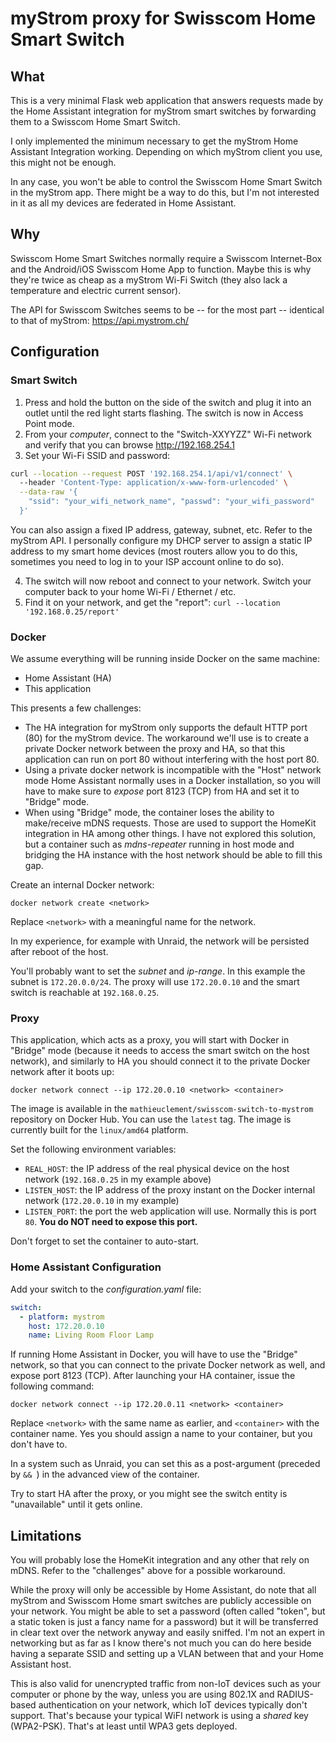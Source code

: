 # myStrom proxy for Swisscom Home Smart Switch

## What

This is a very minimal Flask web application that answers requests made by the Home Assistant integration for
myStrom smart switches by forwarding them to a Swisscom Home Smart Switch.

I only implemented the minimum necessary to get the myStrom Home Assistant Integration working. Depending on which myStrom client you use, this might not be enough.

In any case, you won't be able to control the Swisscom Home Smart Switch in the myStrom app. There might be a way to do this, but I'm not interested in it as all my devices are federated in Home Assistant.

## Why

Swisscom Home Smart Switches normally require a Swisscom Internet-Box and the Android/iOS Swisscom Home App
to function. Maybe this is why they're twice as cheap as a myStrom Wi-Fi Switch (they also lack a temperature
and electric current sensor).

The API for Swisscom Switches seems to be -- for the most part -- identical to that of myStrom: https://api.mystrom.ch/

## Configuration

### Smart Switch

1. Press and hold the button on the side of the switch and plug it into an outlet until the red light starts flashing.
The switch is now in Access Point mode.
2. From your _computer_, connect to the "Switch-XXYYZZ" Wi-Fi network and verify that you can browse http://192.168.254.1
3. Set your Wi-Fi SSID and password:

```bash
curl --location --request POST '192.168.254.1/api/v1/connect' \                                                                 
  --header 'Content-Type: application/x-www-form-urlencoded' \
  --data-raw '{
    "ssid": "your_wifi_network_name", "passwd": "your_wifi_password"
  }'
```

You can also assign a fixed IP address, gateway, subnet, etc. Refer to the myStrom API.
I personally configure my DHCP server to assign a static IP address to my smart home devices (most routers
allow you to do this, sometimes you need to log in to your ISP account online to do so).

4. The switch will now reboot and connect to your network. Switch your computer back to your home Wi-Fi / Ethernet / etc.
5. Find it on your network, and get the "report": `curl --location '192.168.0.25/report'`

### Docker

We assume everything will be running inside Docker on the same machine:

  - Home Assistant (HA)
  - This application

This presents a few challenges:

  - The HA integration for myStrom only supports the default HTTP port (80) for the myStrom device.
    The workaround we'll use is to create a private Docker network between the proxy and HA, so
    that this application can run on port 80 without interfering with the host port 80.
  - Using a private docker network is incompatible with the "Host" network mode Home Assistant 
    normally uses in a Docker installation, so you will have to make sure to _expose_ port 8123
    (TCP) from HA and set it to "Bridge" mode.
  - When using "Bridge" mode, the container loses the ability to make/receive mDNS requests.
    Those are used to support the HomeKit integration in HA among other things.
    I have not explored this solution, but a container such as _mdns-repeater_ running in host mode
    and bridging the HA instance with the host network should be able to fill this gap.

Create an internal Docker network:

```docker network create <network>```

Replace `<network>` with a meaningful name for the network.

In my experience, for example with Unraid, the network will be persisted after reboot of the host.

You'll probably want to set the _subnet_ and _ip-range_. In this example the subnet is `172.20.0.0/24`. The proxy will use
`172.20.0.10` and the smart switch is reachable at `192.168.0.25`.

### Proxy

This application, which acts as a proxy, you will start with Docker in "Bridge" mode (because it needs to access 
the smart switch on the host network), and similarly to HA you should connect it to the private Docker
network after it boots up:

```docker network connect --ip 172.20.0.10 <network> <container>```

The image is available in the `mathieuclement/swisscom-switch-to-mystrom` repository on Docker Hub. You can use the
`latest` tag. The image is currently built for the `linux/amd64` platform.

Set the following environment variables:

  - `REAL_HOST`: the IP address of the real physical device on the host network (`192.168.0.25` in my example above)
  - `LISTEN_HOST`: the IP address of the proxy instant on the Docker internal network (`172.20.0.10` in my example)
  - `LISTEN_PORT`: the port the web application will use. Normally this is port `80`. **You do NOT need to expose this port.**

Don't forget to set the container to auto-start.

### Home Assistant Configuration

Add your switch to the _configuration.yaml_ file:

```yaml
switch:
  - platform: mystrom
    host: 172.20.0.10
    name: Living Room Floor Lamp
```

If running Home Assistant in Docker, you will have to use the "Bridge" network, so that you can connect to the
private Docker network as well, and expose port 8123 (TCP). After launching your HA container, issue the following command:

```docker network connect --ip 172.20.0.11 <network> <container>```

Replace `<network>` with the same name as earlier, and `<container>` with the container name. Yes you should assign
a name to your container, but you don't have to.

In a system such as Unraid, you can set this as a post-argument (preceded by `&& `) in the advanced view of the container.

Try to start HA after the proxy, or you might see the switch entity is "unavailable" until it gets online.

## Limitations

You will probably lose the HomeKit integration and any other that rely on mDNS. Refer to the "challenges" above
for a possible workaround.

While the proxy will only be accessible by Home Assistant, do note that all myStrom and Swisscom Home smart switches are
publicly accessible on your network. You might be able to set a password (often called "token", but a static token 
is just a fancy name for a password) but it will be transferred in clear text over the network anyway and easily sniffed. 
I'm not an expert in networking but as far as I know there's not much you can do here beside 
having a separate SSID and setting up a VLAN between that and your Home Assistant host. 

This is also valid for unencrypted traffic from
non-IoT devices such as your computer or phone by the way, unless you are using 802.1X and RADIUS-based authentication on
your network, which IoT devices typically don't support. That's because your typical WiFI network is using a _shared_ key (WPA2-PSK). 
That's at least until WPA3 gets deployed.
